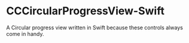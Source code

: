 # CCCircularProgressView-Swift
A Circular progress view written in Swift because these controls always come in handy.

